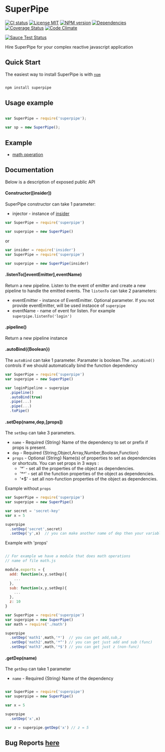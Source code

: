 # SuperPipe

[![CI status][ci-img]][ci-url]
[![License MIT][license-img]][license-url]
[![NPM version][npm-img]][npm-url]
[![Dependencies][dep-image]][dep-url]
[![Coverage Status][coverage-img]][coverage-url]
[![Code Climate][climate-img]][climate-url]

[![Sauce Test Status](https://saucelabs.com/browser-matrix/spipe.svg)](https://saucelabs.com/u/spipe)


Hire SuperPipe for your complex reactive javascript application

##  Quick Start

The easiest way to install SuperPipe is with [`npm`](http://npmjs.org)

```sh

npm install superpipe

```

##  Usage example

```javascript

var SuperPipe = require('superpipe');

var sp = new SuperPipe();

```

##  Example

*  [math operation](https://github.com/lsm/superpipe/tree/master/example/math-operation)

##  Documentation

Below is a description of exposed public API

#### Constructor([insider])

SuperPipe constructor can take 1 parameter:

* injector - instance of [insider](https://github.com/lsm/insider)

```javascript
var SuperPipe = require('superpipe')

var superpipe = new SuperPipe()
```

or

```javascript
var insider = require('insider')
var SuperPipe = require('superpipe')

var superpipe = new SuperPipe(insider)

```

#### .listenTo([eventEmitter],eventName)
Return a new pipeline. Listen to the event of emitter and create a new pipeline to handle the emitted events.
The `listenTo` can take 2 parameters:

* eventEmitter -  instance of EventEmitter. Optional parameter. If you not provide eventEmitter, will be used instaoce of `superpipe`
* eventName - name of event for listen. For example `superpipe.listenTo('login')`

#### .pipeline()

Return a new pipeline instance

#### .autoBind({Boolean})
The `autoBind` can take 1 parameter. Paramater is boolean.The `.autoBind()` controls if we should automatically bind the function dependency

```javascript
var SuperPipe = require('superpipe')
var superpipe = new SuperPipe()

var loginPipeline = superpipe
  .pipeline()
  .autoBind(true)
  .pipe(...)
  .pipe(...)
  .toPipe()
```

#### .setDep(name,dep,[props])
The `setDep` can take 3 parameters.
* `name` - Required {String} Name of the dependency to set or prefix if props is present.
* `dep`  - Required {String,Object,Array,Number,Boolean,Function}
* `props` - Optional {String} Name(s) of properties to set as dependencies or shortcuts.
  You can set props in 3 ways :
   * '*' - set all the properties of the object as dependencies.
   * '*^' - set all the function properties of the object as dependencies.
   * '*$' - set all non-function properties of the object as dependencies.

Example without `props`

```javascript
var SuperPipe = require('superpipe')
var superpipe = new SuperPipe()

var secret = 'secret-key'
var x = 5

superpipe
  .setDep('secret',secret)
  .setDep('y',x)  // you can make another name of dep then your variable or function


```

Example with 'props'

```javascript

// For example we have a module that does math operations
// name of file math.js

module.exports = {
  add: function(x,y,setDep){
    ...
  },
  sub: function(x,y,setDep){
    ...
  },
  z: 10
}

```

```javascript
var SuperPipe = require('superpipe')
var superpipe = new SuperPipe()
var math = require('./math')

superpipe
  .setDep('math1',math,'*')  // you can get add,sub,z
  .setDep('math2',math,'*^') // you can get just add and sub (func)
  .setDep('math3',math,'*$') // you can get just z (non-func)

```

#### .getDep(name)

The `getDep` can take 1 parameter
 * `name` - Required {String} Name of the dependency

```javascript

var SuperPipe = require('superpipe')
var superpipe = new SuperPipe()

var x = 5

superpipe
  .setDep('x',x)

var z = superpipe.getDep('x') // z = 5

```

##  Bug Reports [here](https://github.com/lsm/superpipe/issues)

[dep-url]: https://david-dm.org/lsm/superpipe
[dep-image]: https://david-dm.org/lsm/superpipe.svg
[license-img]: https://img.shields.io/npm/l/superpipe.svg
[license-url]: http://opensource.org/licenses/MIT
[npm-img]: http://img.shields.io/npm/v/superpipe.svg
[npm-url]: https://npmjs.org/package/superpipe
[ci-img]: https://circleci.com/gh/lsm/superpipe/tree/master.svg?style=svg
[ci-url]: https://circleci.com/gh/lsm/superpipe/tree/master
[coverage-img]: https://coveralls.io/repos/lsm/superpipe/badge.svg?branch=master&service=github
[coverage-url]: https://coveralls.io/github/lsm/superpipe?branch=master
[climate-img]: https://codeclimate.com/github/lsm/superpipe/badges/gpa.svg
[climate-url]: https://codeclimate.com/github/lsm/superpipe
